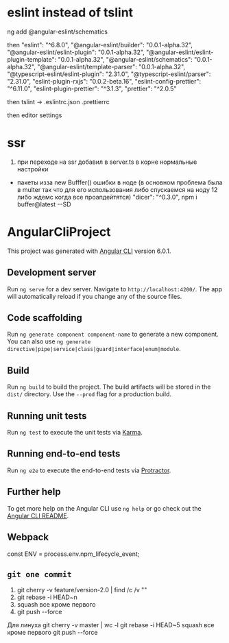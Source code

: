 # eslint instead of tslint
ng add @angular-eslint/schematics

then
"eslint": "^6.8.0",
"@angular-eslint/builder": "0.0.1-alpha.32",
"@angular-eslint/eslint-plugin": "0.0.1-alpha.32",
"@angular-eslint/eslint-plugin-template": "0.0.1-alpha.32",
"@angular-eslint/schematics": "0.0.1-alpha.32",
"@angular-eslint/template-parser": "0.0.1-alpha.32",
"@typescript-eslint/eslint-plugin": "2.31.0",
"@typescript-eslint/parser": "2.31.0",
"eslint-plugin-rxjs": "0.0.2-beta.16",
"eslint-config-prettier": "^6.11.0",
"eslint-plugin-prettier": "^3.1.3",
"prettier": "^2.0.5"

then
 tslint -> .eslintrc.json 
 .prettierrc
 
 then
  editor settings

# ssr
1) при переходе на ssr добавил в server.ts в корне нормальные настройки

+ пакеты изза new Bufffer() ошибки в ноде (в основном проблема была в multer так что для его использования либо спускаемся на ноду 12 либо ждемс когда все проапдейтятся)
"dicer": "^0.3.0",
npm i buffer@latest --SD


# AngularCliProject

This project was generated with [Angular CLI](https://github.com/angular/angular-cli) version 6.0.1.

## Development server

Run `ng serve` for a dev server. Navigate to `http://localhost:4200/`. The app will automatically reload if you change any of the source files.

## Code scaffolding

Run `ng generate component component-name` to generate a new component. You can also use `ng generate directive|pipe|service|class|guard|interface|enum|module`.

## Build

Run `ng build` to build the project. The build artifacts will be stored in the `dist/` directory. Use the `--prod` flag for a production build.

## Running unit tests

Run `ng test` to execute the unit tests via [Karma](https://karma-runner.github.io).

## Running end-to-end tests

Run `ng e2e` to execute the end-to-end tests via [Protractor](http://www.protractortest.org/).

## Further help

To get more help on the Angular CLI use `ng help` or go check out the [Angular CLI README](https://github.com/angular/angular-cli/blob/master/README.md).

## Webpack
const ENV = process.env.npm_lifecycle_event;

## `git one commit`
1) git cherry -v feature/version-2.0 | find /c /v ""
2) git rebase -i HEAD~n
3) squash все кроме первого
4) git push --force


Для линуха
git cherry -v master | wc -l
git rebase -i HEAD~5
squash все кроме первого
git push --force
